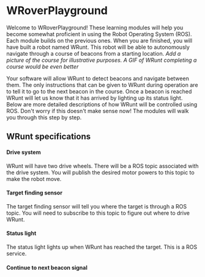 # WRoverPlayground
Welcome to WRoverPlayground! These learning modules will help you become somewhat proficient in using the Robot Operating System (ROS). Each module builds on the previous ones. When you are finished, you will have built a robot named WRunt. This robot will be able to autonomously navigate through a course of beacons from a starting location. *Add a picture of the course for illustrative purposes. A GIF of WRunt completing a course would be even better*

Your software will allow WRunt to detect beacons and navigate between them. The only instructions that can be given to WRunt during operation are to tell it to go to the next beacon in the course. Once a beacon is reached WRunt will let us know that it has arrived by lighting up its status light. Below are more detailed descriptions of how WRunt will be controlled using ROS. Don't worry if this doesn't make sense now! The modules will walk you through this step by step.

## WRunt specifications
#### Drive system
WRunt will have two drive wheels. There will be a ROS topic associated with the drive system. You will publish the desired motor powers to this topic to make the robot move.

#### Target finding sensor
The target finding sensor will tell you where the target is through a ROS topic. You will need to subscribe to this topic to figure out where to drive WRunt.

#### Status light
The status light lights up when WRunt has reached the target. This is a ROS service.

#### Continue to next beacon signal
